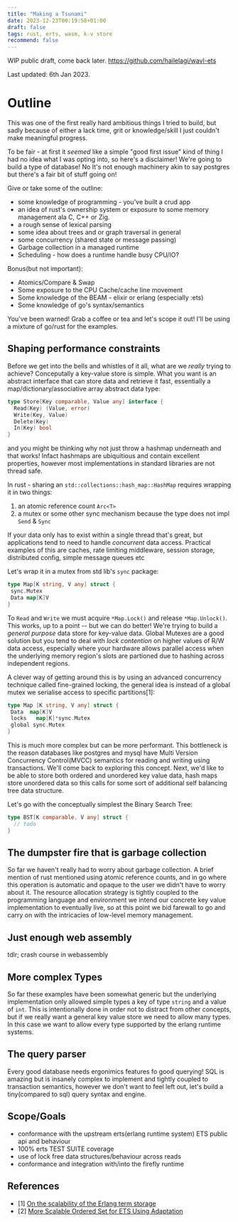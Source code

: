 ```yaml
---
title: "Making a Tsunami"
date: 2023-12-23T00:19:58+01:00
draft: false
tags: rust, erts, wasm, k-v store
recommend: false
---
```


WIP public draft, come back later. <https://github.com/hailelagi/wavl-ets>

Last updated: 6th Jan 2023.

# Outline

This was one of the first really hard ambitious things I tried to build, but sadly because of
either a lack time, grit or knowledge/skill I just couldn't make meaningful progress.

To be fair - at first it _seemed_ like a simple "good first issue" kind of thing I had no idea what I was opting into, so here's a disclaimer!
We're going to build a type of database! No It's not enough machinery akin to say postgres but there's a fair bit of stuff going on!

Give or take some of the outline:

- some knowledge of programming - you've built a crud app
- an idea of rust's ownership system or exposure to some memory management ala C, C++ or Zig.
- a rough sense of lexical parsing
- some idea about trees and or graph traversal in general
- some concurrency (shared state or message passing)
- Garbage collection in a managed runtime
- Scheduling - how does a runtime handle busy CPU/IO?

Bonus(but not important):

- Atomics/Compare & Swap
- Some exposure to the CPU Cache/cache line movement
- Some knowledge of the BEAM - elixir or erlang (especially :ets)
- Some knowledge of go's syntax/semantics

You've been warned! Grab a coffee or tea and let's scope it out! I'll be using a mixture of go/rust for the examples.

## Shaping performance constraints

Before we get into the bells and whistles of it all, what are we _really_ trying to achieve? Conceputally a key-value store is simple.
What you want is an abstract interface that can store data and retrieve it fast, essentially a map/dictionary/associative array abstract data type:

```go
type Store[Key comparable, Value any] interface {
  Read(Key) (Value, error)
  Write(Key, Value)
  Delete(Key)
  In(Key) bool
}
```

and you might be thinking why not just throw a hashmap underneath and that works! Infact hashmaps are ubiquitious and contain excellent
properties, however most implementations in standard libraries are not thread safe.

In rust - sharing an `std::collections::hash_map::HashMap` requires wrapping it in two things:

1. an atomic reference count `Arc<T>`
2. a mutex or some other sync mechanism because the type does not impl `Send` & `Sync`

If your data only has to exist within a single thread that's great, but applications tend to need to handle _concurrent_ data access.
Practical examples of this are caches, rate limiting middleware, session storage, distributed config, simple message queues etc

Let's wrap it in a mutex from std lib's `sync` package:

```go
type Map[K string, V any] struct {
 sync.Mutex
 Data map[K]V
}
```

To `Read` and `Write` we must acquire `*Map.Lock()` and release `*Map.Unlock()`. This works, up to a point --
but we can do better! We're trying to build a _general purpose_ data store for
key-value data. Global Mutexes are a good solution but you tend to deal with _lock contention_ on higher values of R/W data access,
especially where your hardware allows parallel access when the underlying memory region's slots are partioned due to hashing across independent regions.

A clever way of getting around this is by using an advanced concurrency technique called fine-grained locking, the general idea is instead of a global mutex
we serialise access to specific partitions[1]:

```go
type Map [K string, V any] struct {
 Data  map[K]V
 locks   map[K]*sync.Mutex
 global sync.Mutex
}
```

This is much more complex but can be more performant. This bottleneck is the reason databases like postgres and mysql have Multi Version Concurrency Control(MVCC)
semantics for reading and writing using transactions. We'll come back to exploring this concept. Next, we'd like to be able to store both ordered and unordered key
value data, hash maps store unordered data so this calls for some sort of additional self balancing tree data structure.

Let's go with the conceptually simplest the Binary Search Tree:

```go
type BST[K comparable, V any] struct {
  // todo
}
```

## The dumpster fire that is garbage collection

So far we haven't really had to worry about garbage collection. A brief mention of rust mentioned using atomic reference counts, and in go where this operation
is automatic and opaque to the user we didn't have to worry about it. The resource allocation strategy is tightly coupled to the programming language and environment
we intend our concrete key value implementation to eventually live, so at this point we bid farewall to go and carry on with the intricacies of
low-level memory management.

## Just enough web assembly

tdlr; crash course in webassembly

## More complex Types

So far these examples have been somewhat generic but the underlying implementation only allowed simple types a key of type `string` and a value of `int`.
This is intentionally done in order not to distract from other concepts, but if we really want a general key value store we need to allow many types.
In this case we want to allow every type supported by the erlang runtime systems.

## The query parser

Every good database needs ergonimics features fo good querying! SQL is amazing but is insanely complex to implement and tightly coupled to transaction semantics,
however we don't want to feel left out, let's build a tiny(compared to sql) query syntax and engine.

## Scope/Goals

- conformance with the upstream erts(erlang runtime system) ETS public api and behaviour
- 100% erts TEST SUITE coverage
- use of lock free data structures/behaviour across reads
- conformance and integration with/into the firefly runtime

## References

- [1] [On the scalability of the Erlang term storage](http://doi.acm.org/10.1145/2505305.2505308)
- [2] [More Scalable Ordered Set for ETS Using Adaptation](https://doi.org/10.1145/2633448.2633455)
